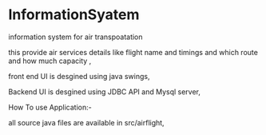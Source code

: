 # InformationSyatem
information system for air transpoatation

this provide air services details like flight name and timings and which route and how much capacity ,

front end UI is desgined  using java swings,

Backend UI  is desgined using JDBC API and Mysql server,


How To use Application:-

all source  java files are available in src/airflight,
